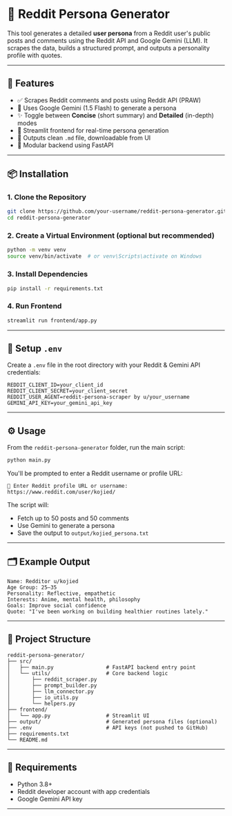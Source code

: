 # 🤖 Reddit Persona Generator

This tool generates a detailed **user persona** from a Reddit user's public posts and comments using the Reddit API and Google Gemini (LLM). It scrapes the data, builds a structured prompt, and outputs a personality profile with quotes.

---

## 🚀 Features

- ✅ Scrapes Reddit comments and posts using Reddit API (PRAW)
- 🤖 Uses Google Gemini (1.5 Flash) to generate a persona
- ✨ Toggle between **Concise** (short summary) and **Detailed** (in-depth) modes
- 🎨 Streamlit frontend for real-time persona generation
- 📄 Outputs clean `.md` file, downloadable from UI
- 📂 Modular backend using FastAPI

---

## 📦 Installation

### 1. Clone the Repository

```bash
git clone https://github.com/your-username/reddit-persona-generator.git
cd reddit-persona-generator
```

### 2. Create a Virtual Environment (optional but recommended)

```bash
python -m venv venv
source venv/bin/activate  # or venv\Scripts\activate on Windows
```

### 3. Install Dependencies

```bash
pip install -r requirements.txt
```
### 4. Run Frontend

```bash
streamlit run frontend/app.py
```
---

## 🔐 Setup `.env`

Create a `.env` file in the root directory with your Reddit & Gemini API credentials:

```env
REDDIT_CLIENT_ID=your_client_id
REDDIT_CLIENT_SECRET=your_client_secret
REDDIT_USER_AGENT=reddit-persona-scraper by u/your_username
GEMINI_API_KEY=your_gemini_api_key
```

---

## ⚙️ Usage

From the `reddit-persona-generator` folder, run the main script:

```bash
python main.py
```

You'll be prompted to enter a Reddit username or profile URL:

```
🔗 Enter Reddit profile URL or username: https://www.reddit.com/user/kojied/
```

The script will:
- Fetch up to 50 posts and 50 comments
- Use Gemini to generate a persona
- Save the output to `output/kojied_persona.txt`

---

## 🗂 Example Output

```
Name: Redditor u/kojied
Age Group: 25–35
Personality: Reflective, empathetic
Interests: Anime, mental health, philosophy
Goals: Improve social confidence
Quote: "I've been working on building healthier routines lately."
```

---

## 📁 Project Structure

```
reddit-persona-generator/
├── src/
│   ├── main.py                 # FastAPI backend entry point
│   └── utils/                  # Core backend logic
│       ├── reddit_scraper.py
│       ├── prompt_builder.py
│       ├── llm_connector.py
│       ├── io_utils.py
│       └── helpers.py
├── frontend/
│   └── app.py                  # Streamlit UI
├── output/                     # Generated persona files (optional)
├── .env                        # API keys (not pushed to GitHub)
├── requirements.txt
└── README.md
```

---

## 📌 Requirements

- Python 3.8+
- Reddit developer account with app credentials
- Google Gemini API key

---
